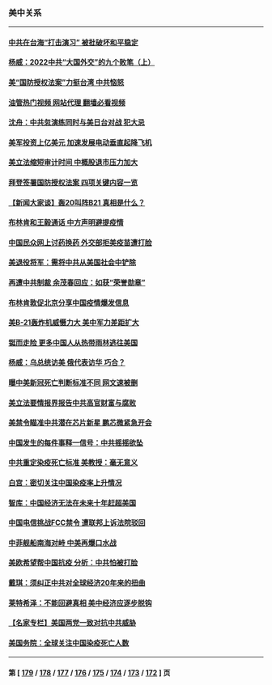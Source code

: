 ### 美中关系
---
#### [中共在台海“打击演习” 被批破坏和平稳定](../../pages/nf1412576/n13891734.md?12260445) 
#### [杨威：2022中共“大国外交”的九个败笔（上）](../../pages/nf1412576/n13891424.md?12260445) 
#### [美“国防授权法案”力挺台湾 中共恼怒](../../pages/nf1412576/n13891151.md?12260445) 
#### [油管热门视频 网站代理 翻墙必看视频](http://138.2.39.72:81/youtube.html?epic-marker?12260445)
#### [沈舟：中共忽演练同时与美日台对战 犯大忌](../../pages/nf1412576/n13890857.md?12260445) 
#### [美军投资上亿美元 加速发展电动垂直起降飞机](../../pages/nf1412576/n13890955.md?12260445) 
#### [美立法缩短审计时间 中概股退市压力加大](../../pages/nf1412576/n13890825.md?12260445) 
#### [拜登签署国防授权法案 四项关键内容一览](../../pages/nf1412576/n13890669.md?12260445) 
#### [【新闻大家谈】轰20叫阵B21 真相是什么？](../../pages/nf1412576/n13890509.md?12260445) 
#### [布林肯和王毅通话 中方声明避提疫情](../../pages/nf1412576/n13890572.md?12260445) 
#### [中国民众网上讨药换药 外交部拒美疫苗遭打脸](../../pages/nf1412576/n13890551.md?12260445) 
#### [美退役将军：需将中共从美国社会中铲除](../../pages/nf1412576/n13890377.md?12260445) 
#### [再遭中共制裁 余茂春回应：如获“荣誉勋章”](../../pages/nf1412576/n13890124.md?12260445) 
#### [布林肯敦促北京分享中国疫情爆发信息](../../pages/nf1412576/n13889975.md?12260445) 
#### [美B-21轰炸机威慑力大 美中军力差距扩大](../../pages/nf1412576/n13888690.md?12260445) 
#### [铤而走险 更多中国人从热带雨林逃往美国](../../pages/nf1412576/n13889947.md?12260445) 
#### [杨威：乌总统访美 俄代表访华 巧合？](../../pages/nf1412576/n13889440.md?12260445) 
#### [曝中美新冠死亡判断标准不同 网文速被删](../../pages/nf1412576/n13889389.md?12260445) 
#### [美立法要情报界报告中共高官财富与腐败](../../pages/nf1412576/n13889226.md?12260445) 
#### [美禁令瞄准中共潜在芯片新星 鹏芯微紧急开会](../../pages/nf1412576/n13889181.md?12260445) 
#### [中国发生的每件事释一信号：中共摇摇欲坠](../../pages/nf1412576/n13888494.md?12260445) 
#### [中共重定染疫死亡标准 美教授：毫无意义](../../pages/nf1412576/n13888721.md?12260445) 
#### [白宫：密切关注中国染疫率上升情况](../../pages/nf1412576/n13888511.md?12260445) 
#### [智库：中国经济无法在未来十年赶超美国](../../pages/nf1412576/n13888561.md?12260445) 
#### [中国电信挑战FCC禁令 遭联邦上诉法院驳回](../../pages/nf1412576/n13888488.md?12260445) 
#### [中菲舰船南海对峙 中美再爆口水战](../../pages/nf1412576/n13888425.md?12260445) 
#### [美欧希望帮中国抗疫 分析：中共怕被打脸](../../pages/nf1412576/n13888404.md?12260445) 
#### [戴琪：须纠正中共对全球经济20年来的扭曲](../../pages/nf1412576/n13888095.md?12260445) 
#### [莱特希泽：不能回避真相 美中经济应逐步脱钩](../../pages/nf1412576/n13887856.md?12260445) 
#### [【名家专栏】美国两党一致对抗中共威胁](../../pages/nf1412576/n13887692.md?12260445) 
#### [美国务院：全球关注中国染疫死亡人数](../../pages/nf1412576/n13887864.md?12260445) 

---
#### 第 [ [179](./179.md?12260445) / [178](./178.md?12260445) / [177](./177.md?12260445) / [176](./176.md?12260445) / [175](./175.md?12260445) / [174](./174.md?12260445) / [173](./173.md?12260445) / [172](./172.md?12260445) ] 页
